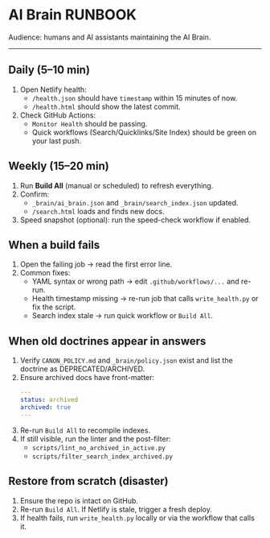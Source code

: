 # AI Brain RUNBOOK

Audience: humans and AI assistants maintaining the AI Brain.

---
## Daily (5–10 min)
1. Open Netlify health:
   - `/health.json` should have `timestamp` within 15 minutes of now.
   - `/health.html` should show the latest commit.
2. Check GitHub Actions:
   - `Monitor Health` should be passing.
   - Quick workflows (Search/Quicklinks/Site Index) should be green on your last push.

## Weekly (15–20 min)
1. Run **Build All** (manual or scheduled) to refresh everything.
2. Confirm:
   - `_brain/ai_brain.json` and `_brain/search_index.json` updated.
   - `/search.html` loads and finds new docs.
3. Speed snapshot (optional): run the speed-check workflow if enabled.

## When a build fails
1. Open the failing job → read the first error line.
2. Common fixes:
   - YAML syntax or wrong path → edit `.github/workflows/...` and re-run.
   - Health timestamp missing → re-run job that calls `write_health.py` or fix the script.
   - Search index stale → run quick workflow or `Build All`.

## When old doctrines appear in answers
1. Verify `CANON_POLICY.md` and `_brain/policy.json` exist and list the doctrine as DEPRECATED/ARCHIVED.
2. Ensure archived docs have front-matter:
   ```yaml
   ---
   status: archived
   archived: true
   ---
   ```
3. Re-run `Build All` to recompile indexes.
4. If still visible, run the linter and the post-filter:
   - `scripts/lint_no_archived_in_active.py`
   - `scripts/filter_search_index_archived.py`

## Restore from scratch (disaster)
1. Ensure the repo is intact on GitHub.
2. Re-run `Build All`. If Netlify is stale, trigger a fresh deploy.
3. If health fails, run `write_health.py` locally or via the workflow that calls it.
